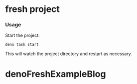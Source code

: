 # fresh project

### Usage

Start the project:

```
deno task start
```

This will watch the project directory and restart as necessary.
# denoFreshExampleBlog
